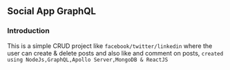 ## Social App GraphQL

### Introduction
This is a simple CRUD project like `facebook/twitter/linkedin` where the user can create & delete posts and also like and comment on posts, `created using NodeJs,GraphQL,Apollo Server,MongoDB & ReactJS`